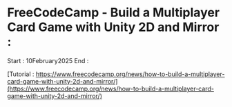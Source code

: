 # FreeCodeCamp - Build a Multiplayer Card Game with Unity 2D and Mirror :
Start : 10February2025
End : 

[Tutorial : https://www.freecodecamp.org/news/how-to-build-a-multiplayer-card-game-with-unity-2d-and-mirror/](https://www.freecodecamp.org/news/how-to-build-a-multiplayer-card-game-with-unity-2d-and-mirror/)
